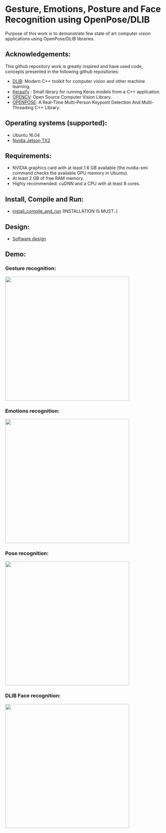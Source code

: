 
# Gesture, Emotions, Posture and Face Recognition using OpenPose/DLIB
Purpose of this work is to demonstrate few state of art computer vision applications using OpenPose/DLIB libraries.

## Acknowledgements:
This github repository work is greatly inspired and have used code, concepts presented in the following github repositories:

- [DLIB](https://github.com/davisking/dlib):  Modern C++ toolkit for computer vision and other machine learning.  
- [Kerasify](https://github.com/moof2k/kerasify) : Small library for running Keras models from a C++ application.  
- [OPENCV](https://github.com/opencv/opencv): Open Source Computer Vision Library.  
- [OPENPOSE](https://github.com/CMU-Perceptual-Computing-Lab/openpose): A Real-Time Multi-Person Keypoint Detection And Multi-Threading C++ Library.  

## Operating systems (supported):
- Ubuntu 16.04
- [Nvidia Jetson TX2](https://developer.nvidia.com/embedded/buy/jetson-tx2)  

## Requirements:

- NVIDIA graphics card with at least 1.6 GB available (the nvidia-smi command checks the available GPU memory in Ubuntu).  
- At least 2 GB of free RAM memory.
- Highly recommended: cuDNN and a CPU with at least 8 cores.

## Install, Compile and Run:

- [install_compile_and_run](https://github.com/srianant/computer_vision/blob/master/openpose/installation.md)   (INSTALLATION IS MUST..)

## Design:  
- [Software design](https://github.com/srianant/computer_vision/blob/master/openpose/design.md)    

## Demo:  

### Gesture recognition:  

<img src="output/hand_gesture_video.gif" height="400"/>  

### Emotions recognition:  

<img src="output/emotions_video.gif" height="400"/>  

### Pose recognition:  

<img src="output/pose_video.gif" height="400"/>  

### DLIB Face recognition:  

<img src="output/face_rec.gif" height="400"/>  
